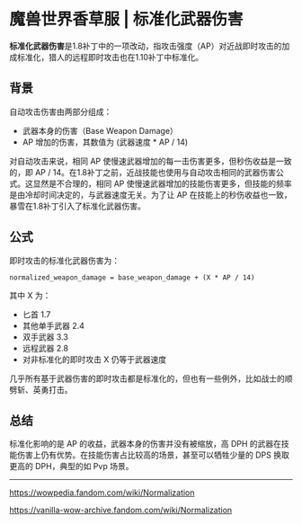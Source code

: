 # 魔兽世界香草服 | 标准化武器伤害

**标准化武器伤害**是1.8补丁中的一项改动，指攻击强度（AP）对近战即时攻击的加成标准化，猎人的远程即时攻击也在1.10补丁中标准化。

## 背景

自动攻击伤害由两部分组成：

+ 武器本身的伤害（Base Weapon Damage）
+ AP 增加的伤害，其数值为 (武器速度 * AP / 14)

对自动攻击来说，相同 AP 使慢速武器增加的每一击伤害更多，但秒伤收益是一致的，即 AP / 14。在1.8补丁之前，近战技能也使用与自动攻击相同的武器伤害公式。这显然是不合理的，相同 AP 使慢速武器增加的技能伤害更多，但技能的频率是由冷却时间决定的，与武器速度无关。为了让 AP 在技能上的秒伤收益也一致，暴雪在1.8补丁引入了标准化武器伤害。

## 公式

即时攻击的标准化武器伤害为：

```text
normalized_weapon_damage = base_weapon_damage + (X * AP / 14)
```

其中 X 为：

+ 匕首 1.7
+ 其他单手武器 2.4
+ 双手武器 3.3
+ 远程武器 2.8
+ 对非标准化的即时攻击 X 仍等于武器速度

几乎所有基于武器伤害的即时攻击都是标准化的，但也有一些例外，比如战士的顺劈斩、英勇打击。

## 总结

标准化影响的是 AP 的收益，武器本身的伤害并没有被缩放，高 DPH 的武器在技能伤害上仍有优势。在技能伤害占比较高的场景，甚至可以牺牲少量的 DPS 换取更高的 DPH，典型的如 Pvp 场景。

---
<https://wowpedia.fandom.com/wiki/Normalization>

<https://vanilla-wow-archive.fandom.com/wiki/Normalization>
